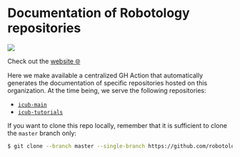 Documentation of Robotology repositories
========================================

![](https://github.com/robotology/robotology-documentation/workflows/GitHub%20Pages/badge.svg)

Check out the [website 🌐](https://robotology.github.io/robotology-documentation/doc/html)

Here we make available a centralized GH Action that automatically generates the documentation of specific repositories hosted on this organization.
At the time being, we serve the following repositories:
- [`icub-main`](https://github.com/robotology/icub-main)
- [`icub-tutorials`](https://github.com/robotology/icub-tutorials)

If you want to clone this repo locally, remember that it is sufficient to clone the `master` branch only:
```sh
$ git clone --branch master --single-branch https://github.com/robotology/robotology-documentation.git
```
